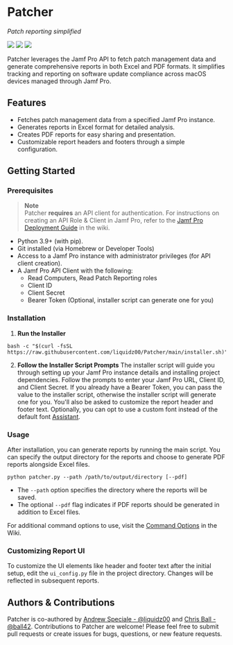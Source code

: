 # Patcher

_Patch reporting simplified_

![](https://img.shields.io/badge/license-apache_2.0-blue)&nbsp;![](https://img.shields.io/badge/python-3.9%2B-blue)&nbsp;![](https://github.com/liquidz00/patcher/actions/workflows/test.yaml/badge.svg)


Patcher leverages the Jamf Pro API to fetch patch management data and generate comprehensive reports in both Excel and PDF formats. It simplifies tracking and reporting on software update compliance across macOS devices managed through Jamf Pro.

## Features

- Fetches patch management data from a specified Jamf Pro instance.
- Generates reports in Excel format for detailed analysis.
- Creates PDF reports for easy sharing and presentation.
- Customizable report headers and footers through a simple configuration.

## Getting Started

### Prerequisites

> **Note**<br>
> Patcher **requires** an API client for authentication. For instructions on creating an API Role & Client in Jamf Pro, refer to the [Jamf Pro Deployment Guide](https://github.com/liquidz00/Patcher/wiki/Jamf-Pro-Deployment-Guide#creating-an-api-role--client) in the wiki.

- Python 3.9+ (with pip).
- Git installed (via Homebrew or Developer Tools)
- Access to a Jamf Pro instance with administrator privileges (for API client creation).
- A Jamf Pro API Client with the following:
  - Read Computers, Read Patch Reporting roles
  - Client ID
  - Client Secret
  - Bearer Token (Optional, installer script can generate one for you)

### Installation

1. **Run the Installer**
```shell
bash -c "$(curl -fsSL https://raw.githubusercontent.com/liquidz00/Patcher/main/installer.sh)"
```
2. **Follow the Installer Script Prompts**
The installer script will guide you through setting up your Jamf Pro instance details and installing project dependencies. Follow the prompts to enter your Jamf Pro URL, Client ID, and Client Secret. If you already have a Bearer Token, you can pass the value to the installer script, otherwise the installer script will generate one for you. You'll also be asked to customize the report header and footer text. Optionally, you can opt to use a custom font instead of the default font [Assistant](https://fonts.google.com/specimen/Assistant).

### Usage
After installation, you can generate reports by running the main script. You can specify the output directory for the reports and choose to generate PDF reports alongside Excel files.
```shell
python patcher.py --path /path/to/output/directory [--pdf]
```
- The `--path` option specifies the directory where the reports will be saved.
- The optional `--pdf` flag indicates if PDF reports should be generated in addition to Excel files.

For additional command options to use, visit the [Command Options](https://github.com/liquidz00/patcher/wiki/Command-Options) in the Wiki.

### Customizing Report UI
To customize the UI elements like header and footer text after the initial setup, edit the `ui_config.py` file in the project directory. Changes will be reflected in subsequent reports.

## Authors & Contributions
Patcher is co-authored by [Andrew Speciale - @liquidz00](https://github.com/liquidz00) and [Chris Ball - @ball42](https://github.com/ball42). Contributions to Patcher are welcome! Please feel free to submit pull requests or create issues for bugs, questions, or new feature requests.

